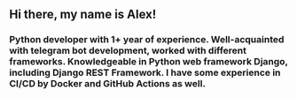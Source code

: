 ## Hi there, my name is Alex!

### Python developer with 1+ year of experience. Well-acquainted with telegram bot development, worked with different frameworks. Knowledgeable in Python web framework Django, including Django REST Framework. I have some experience in CI/CD by Docker and GitHub Actions as well.
